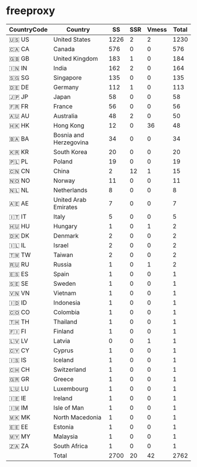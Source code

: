 # freeproxy

|CountryCode|Country|SS|SSR|Vmess|Total|
|  ----  | ----  |  ----  | ----  |  ----  | ----  |
|🇺🇸 US|United States|1226|2|2|1230|
|🇨🇦 CA|Canada|576|0|0|576|
|🇬🇧 GB|United Kingdom|183|1|0|184|
|🇮🇳 IN|India|162|2|0|164|
|🇸🇬 SG|Singapore|135|0|0|135|
|🇩🇪 DE|Germany|112|1|0|113|
|🇯🇵 JP|Japan|58|0|0|58|
|🇫🇷 FR|France|56|0|0|56|
|🇦🇺 AU|Australia|48|2|0|50|
|🇭🇰 HK|Hong Kong|12|0|36|48|
|🇧🇦 BA|Bosnia and Herzegovina|34|0|0|34|
|🇰🇷 KR|South Korea|20|0|0|20|
|🇵🇱 PL|Poland|19|0|0|19|
|🇨🇳 CN|China|2|12|1|15|
|🇳🇴 NO|Norway|11|0|0|11|
|🇳🇱 NL|Netherlands|8|0|0|8|
|🇦🇪 AE|United Arab Emirates|7|0|0|7|
|🇮🇹 IT|Italy|5|0|0|5|
|🇭🇺 HU|Hungary|1|0|1|2|
|🇩🇰 DK|Denmark|2|0|0|2|
|🇮🇱 IL|Israel|2|0|0|2|
|🇹🇼 TW|Taiwan|2|0|0|2|
|🇷🇺 RU|Russia|1|0|1|2|
|🇪🇸 ES|Spain|1|0|0|1|
|🇸🇪 SE|Sweden|1|0|0|1|
|🇻🇳 VN|Vietnam|1|0|0|1|
|🇮🇩 ID|Indonesia|1|0|0|1|
|🇨🇴 CO|Colombia|1|0|0|1|
|🇹🇭 TH|Thailand|1|0|0|1|
|🇫🇮 FI|Finland|1|0|0|1|
|🇱🇻 LV|Latvia|0|0|1|1|
|🇨🇾 CY|Cyprus|1|0|0|1|
|🇮🇸 IS|Iceland|1|0|0|1|
|🇨🇭 CH|Switzerland|1|0|0|1|
|🇬🇷 GR|Greece|1|0|0|1|
|🇱🇺 LU|Luxembourg|1|0|0|1|
|🇮🇪 IE|Ireland|1|0|0|1|
|🇮🇲 IM|Isle of Man|1|0|0|1|
|🇲🇰 MK|North Macedonia|1|0|0|1|
|🇪🇪 EE|Estonia|1|0|0|1|
|🇲🇾 MY|Malaysia|1|0|0|1|
|🇿🇦 ZA|South Africa|1|0|0|1|
||Total|2700|20|42|2762|
